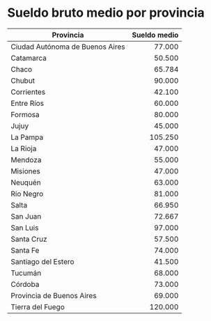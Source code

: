 # Sueldo bruto medio por provincia


| Provincia | Sueldo medio |
| --------- | ------------:|
| Ciudad Autónoma de Buenos Aires | 77.000 |
| Catamarca |50.500 |
| Chaco |65.784 |
| Chubut |90.000 |
| Corrientes |42.100 |
| Entre Ríos |60.000 |
| Formosa |80.000 |
| Jujuy |45.000 |
| La Pampa |105.250 |
| La Rioja |47.000 |
| Mendoza |55.000 |
| Misiones |47.000 |
| Neuquén |63.000 |
| Río Negro |81.000 |
| Salta |66.950 |
| San Juan |72.667 |
| San Luis |97.000 |
| Santa Cruz |57.500 |
| Santa Fe |74.000 |
| Santiago del Estero |41.500 |
| Tucumán |68.000 |
| Córdoba |73.000 |
| Provincia de Buenos Aires |69.000 |
| Tierra del Fuego |120.000 |
